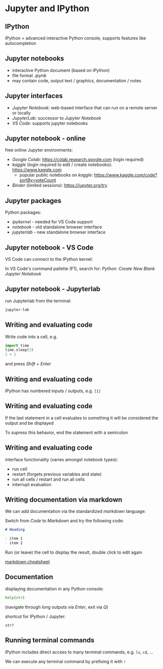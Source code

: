 # Jupyter and IPython

## IPython

IPython = advanced interactive Python console, supports features like autocompletion

## Jupyter notebooks

- interactive Python document (based on IPython)
- file format _.ipynb_
- may contain code, output text / graphics, documentation / notes

## Jupyter interfaces

- _Jupyter Notebook_: web-based interface that can run on a remote server or locally
- _JupyterLab_: successor to _Jupyter Notebook_
- _VS Code_: supports jupyter notebooks

## Jupyter notebook - online

free online Jupyter environments:

- _Google Colab_: <a href="https://colab.research.google.com" target="_blank">https://colab.research.google.com</a> (login required)
- _kaggle_ (login required to edit / create notebooks): <a href="https://www.kaggle.com" target="_blank">https://www.kaggle.com</a>
  - popular public notebooks on _kaggle_: <a href="https://www.kaggle.com/code?sortBy=voteCount" target="_blank">https://www.kaggle.com/code?sortBy=voteCount</a>
- _Binder_ (limited sessions): <a href="https://jupyter.org/try" target="_blank">https://jupyter.org/try</a>

## Jupyter packages

Python packages:

- _ipykernel_ - needed for VS Code support
- _notebook_ - old standalone browser interface
- _jupyterlab_ - new standalone browser interface

## Jupyter notebook - VS Code

VS Code can connect to the IPython kernel:

In VS Code's command pallette (F1), search for: _Python: Create New Blank Jupyter Notebook_

<!-- pip install ipykernel - will install ipython, jupyter-core, jupyter-client -->

## Jupyter notebook - Jupyterlab

run Jupyterlab from the terminal:

```bash
jupyter-lab
```

## Writing and evaluating code

Write code into a cell, e.g.

```py
import time
time.sleep(3)
1 + 1
```

and press _Shift_ + _Enter_

## Writing and evaluating code

IPython has numbered inputs / outputs, e.g. `[1]`

## Writing and evaluating code

If the last statement in a cell evaluates to something it will be considered the output and be displayed

To supress this behavior, end the statement with a semicolon

## Writing and evaluating code

interface functionality (varies amongst notebook types):

- run cell
- restart (forgets previous variables and state)
- run all cells / restart and run all cells
- interrupt evaluation

## Writing documentation via markdown

We can add documentation via the standardized _markdown_ language:

Switch from _Code_ to _Markdown_ and try the following code:

```md
# Heading

- item 1
- item 2
```

Run (or leave) the cell to display the result, double click to edit again

<a href="https://github.com/adam-p/markdown-here/wiki/Markdown-Cheatshee" target="_blank">markdown cheatsheet</a>

## Documentation

displaying documentation in any Python console:

```py
help(str)
```

(navigate through long outputs via _Enter_, exit via _Q_)

shortcut for IPython / Jupyter:

```ipython
str?
```

## Running terminal commands

IPython includes direct access to many terminal commands, e.g. `ls`, `cd`, ...

We can execute any terminal command by prefixing it with `!`
